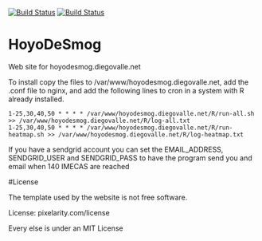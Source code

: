 [![Build Status](https://travis-ci.org/diegovalle/hoyodesmog.svg?branch=master)](https://travis-ci.org/diegovalle/hoyodesmog)
[![Build Status](https://travis-ci.org/diegovalle/hoyodesmog.svg?branch=develop)](https://travis-ci.org/diegovalle/hoyodesmog)
# HoyoDeSmog

Web site for hoyodesmog.diegovalle.net

To install copy the files to /var/www/hoyodesmog.diegovalle.net, add
the .conf file to nginx, and add the following lines to cron in a
system with R already installed.

```{sh}
1-25,30,40,50 * * * * /var/www/hoyodesmog.diegovalle.net/R/run-all.sh >> /var/www/hoyodesmog.diegovalle.net/R/log-all.txt
1-25,30,40,50 * * * * /var/www/hoyodesmog.diegovalle.net/R/run-heatmap.sh >> /var/www/hoyodesmog.diegovalle.net/R/log-heatmap.txt
```

If you have a sendgrid account you can set the EMAIL_ADDRESS,
SENDGRID_USER and SENDGRID_PASS to have the program send you and email
when 140 IMECAS are reached

#License

The template used by the website is not free software.

License: pixelarity.com/license

Every else is under an MIT License
